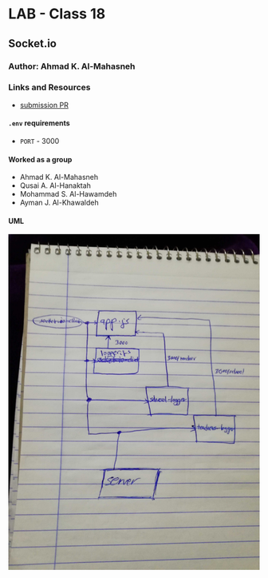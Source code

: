 # LAB - Class 18

## Socket.io

### Author: Ahmad K. Al-Mahasneh

### Links and Resources

- [submission PR](https://github.com/401-advanced-javascript-AhmadK/socket-io/pull/1)


#### `.env` requirements
- `PORT` - 3000


#### Worked as a group
  - Ahmad K. Al-Mahasneh
  - Qusai A. Al-Hanaktah
  - Mohammad S. Al-Hawamdeh
  - Ayman J. Al-Khawaldeh

#### UML

![socket.io](assets/socket.io.jpg)